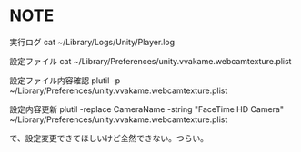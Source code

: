 # NOTE

実行ログ
cat ~/Library/Logs/Unity/Player.log

設定ファイル
cat ~/Library/Preferences/unity.vvakame.webcamtexture.plist

設定ファイル内容確認
plutil -p ~/Library/Preferences/unity.vvakame.webcamtexture.plist

設定内容更新
plutil -replace CameraName -string "FaceTime HD Camera" ~/Library/Preferences/unity.vvakame.webcamtexture.plist

で、設定変更できてほしいけど全然できない。つらい。
